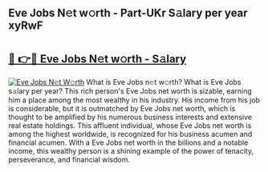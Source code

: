 ## Eve Jobs N𝚎t w𝚘rth - Part-UKr S𝚊lary per year xyRwF

# <h2><a href="http://gc2b42.nevu.top/?p=Eve+Jobs">🔗 👉🔴 Eve Jobs N𝚎t w𝚘rth - S𝚊lary</a></h2>

[![Eve Jobs N𝚎t W𝚘rth](https://i.imgur.com/Oavwk0R.jpeg)](http://gc2b42.nevu.top/?p=Eve+Jobs)
What is Eve Jobs n𝚎t w𝚘rth? What is Eve Jobs s𝚊lary per year?
This rich person's Eve Jobs net worth is sizable, earning him a place among the most wealthy in his industry. His income from his job is considerable, but it is outmatched by Eve Jobs net worth, which is thought to be amplified by his numerous business interests and extensive real estate holdings. This affluent individual, whose Eve Jobs net worth is among the highest worldwide, is recognized for his business acumen and financial acumen. With a Eve Jobs net worth in the billions and a notable income, this wealthy person is a shining example of the power of tenacity, perseverance, and financial wisdom.
